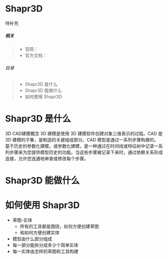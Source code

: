 # Shapr3D

待补充

##### 相关

> - 官网：
> - 官方文档：

###### 目录

> - Shapr3D 是什么
> - Shapr3D 能做什么
> - 如何使用 Shapr3D

# Shapr3D 是什么

3D CAD建模概念 3D 建模是使用 3D 建模软件创建对象三维表示的过程。CAD 是 3D 建模的子集，是制造的关键组成部分。CAD 模型是通过一系列步骤构建的。基于历史的参数化建模，或参数化建模，是一种通过在时间线或特征树中记录一系列步骤来为您提供模型历史的功能。当这些步骤被记录下来时，通过依赖关系形成连接，允许您连通地审查或修改每个步骤。



# Shapr3D 能做什么



# 如何使用 Shapr3D

- 草图-实体
    - 所有的工具都是围绕，如何方便创建草图
    - 和如何方便创建实体
- 模型由什么部分组成
- 每一部分能拆分成多少个简单实体
- 每一实体由怎样的草图和工具构建
